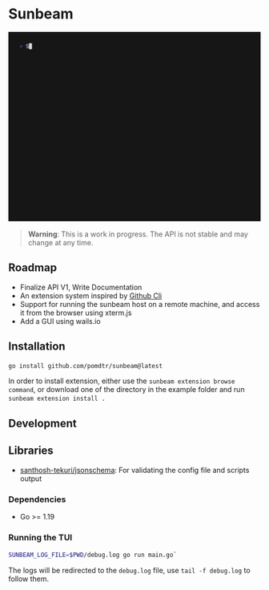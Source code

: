 
# Sunbeam

![Demo](./demo/demo.gif)

> **Warning**: This is a work in progress. The API is not stable and may change at any time.

## Roadmap

- Finalize API V1, Write Documentation
- An extension system inspired by [Github Cli](https://docs.github.com/en/github-cli/github-cli/creating-github-cli-extensions)
- Support for running the sunbeam host on a remote machine, and access it from the browser using xterm.js
- Add a GUI using wails.io

## Installation

```bash
go install github.com/pomdtr/sunbeam@latest
```

In order to install extension, either use the `sunbeam extension browse command`, or download one of the directory in the example folder and run `sunbeam extension install .`

## Development

## Libraries

- [santhosh-tekuri/jsonschema](https://github.com/santhosh-tekuri/jsonschema): For validating the config file and scripts output

### Dependencies

- Go >= 1.19

### Running the TUI

```bash
SUNBEAM_LOG_FILE=$PWD/debug.log go run main.go`
```

The logs will be redirected to the `debug.log` file, use `tail -f debug.log` to follow them.
